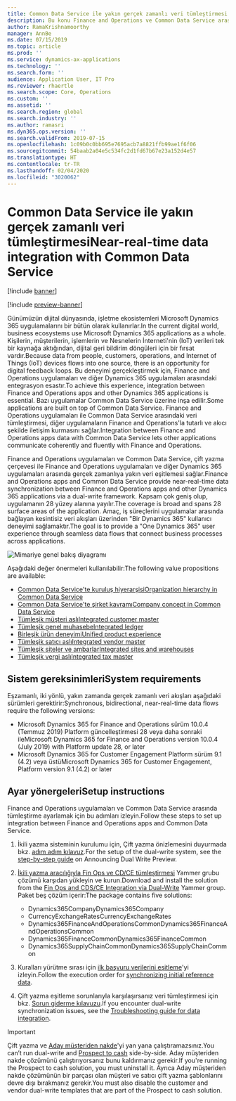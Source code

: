 ```yaml
---
title: Common Data Service ile yakın gerçek zamanlı veri tümleştirmesi
description: Bu konu Finance and Operations ve Common Data Service arasındaki tümleştirme hakkında bilgi sağlar.
author: RamaKrishnamoorthy
manager: AnnBe
ms.date: 07/15/2019
ms.topic: article
ms.prod: ''
ms.service: dynamics-ax-applications
ms.technology: ''
ms.search.form: ''
audience: Application User, IT Pro
ms.reviewer: rhaertle
ms.search.scope: Core, Operations
ms.custom: ''
ms.assetid: ''
ms.search.region: global
ms.search.industry: ''
ms.author: ramasri
ms.dyn365.ops.version: ''
ms.search.validFrom: 2019-07-15
ms.openlocfilehash: 1c09b0c0bb695e7695acb7a8821ffb99ae1f6f06
ms.sourcegitcommit: 54baab2a04e5c534fc2d1fd67b67e23a152d4e57
ms.translationtype: HT
ms.contentlocale: tr-TR
ms.lasthandoff: 02/04/2020
ms.locfileid: "3020062"
---
```

# <a name="near-real-time-data-integration-with-common-data-service"></a><span data-ttu-id="abd87-103">Common Data Service ile yakın gerçek zamanlı veri tümleştirmesi</span><span class="sxs-lookup"><span data-stu-id="abd87-103">Near-real-time data integration with Common Data Service</span></span>

[!include [banner](../../includes/banner.md)]

[!include [preview-banner](../../includes/preview-banner.md)]

<span data-ttu-id="abd87-104">Günümüzün dijital dünyasında, işletme ekosistemleri Microsoft Dynamics 365 uygulamalarını bir bütün olarak kullanırlar.</span><span class="sxs-lookup"><span data-stu-id="abd87-104">In the current digital world, business ecosystems use Microsoft Dynamics 365 applications as a whole.</span></span> <span data-ttu-id="abd87-105">Kişilerin, müşterilerin, işlemlerin ve Nesnelerin İnterneti'nin (IoT) verileri tek bir kaynağa aktığından, dijital geri bildirim döngüleri için bir fırsat vardır.</span><span class="sxs-lookup"><span data-stu-id="abd87-105">Because data from people, customers, operations, and Internet of Things (IoT) devices flows into one source, there is an opportunity for digital feedback loops.</span></span> <span data-ttu-id="abd87-106">Bu deneyimi gerçekleştirmek için, Finance and Operations uygulamaları ve diğer Dynamics 365 uygulamaları arasındaki entegrasyon esastır.</span><span class="sxs-lookup"><span data-stu-id="abd87-106">To achieve this experience, integration between Finance and Operations apps and other Dynamics 365 applications is essential.</span></span> <span data-ttu-id="abd87-107">Bazı uygulamalar Common Data Service üzerine inşa edilir.</span><span class="sxs-lookup"><span data-stu-id="abd87-107">Some applications are built on top of Common Data Service.</span></span> <span data-ttu-id="abd87-108">Finance and Operations uygulamaları ile Common Data Service arasındaki veri tümleştirmesi, diğer uygulamaların Finance and Operations'la tutarlı ve akıcı şekilde iletişim kurmasını sağlar.</span><span class="sxs-lookup"><span data-stu-id="abd87-108">Integration between Finance and Operations apps data with Common Data Service lets other applications communicate coherently and fluently with Finance and Operations.</span></span>

<span data-ttu-id="abd87-109">Finance and Operations uygulamaları ve Common Data Service, çift yazma çerçevesi ile Finance and Operations uygulamaları ve diğer Dynamics 365 uygulamaları arasında gerçek zamanlıya yakın veri eşitlemesi sağlar.</span><span class="sxs-lookup"><span data-stu-id="abd87-109">Finance and Operations apps and Common Data Service provide near-real-time data synchronization between Finance and Operations apps and other Dynamics 365 applications via a dual-write framework.</span></span> <span data-ttu-id="abd87-110">Kapsam çok geniş olup, uygulamanın 28 yüzey alanına yayılır.</span><span class="sxs-lookup"><span data-stu-id="abd87-110">The coverage is broad and spans 28 surface areas of the application.</span></span> <span data-ttu-id="abd87-111">Amaç, iş süreçlerini uygulamalar arasında bağlayan kesintisiz veri akışları üzerinden "Bir Dynamics 365" kullanıcı deneyimi sağlamaktır.</span><span class="sxs-lookup"><span data-stu-id="abd87-111">The goal is to provide a "One Dynamics 365" user experience through seamless data flows that connect business processes across applications.</span></span>

![Mimariye genel bakış diyagramı](media/dual-write-overview.jpg)

<span data-ttu-id="abd87-113">Aşağıdaki değer önermeleri kullanılabilir:</span><span class="sxs-lookup"><span data-stu-id="abd87-113">The following value propositions are available:</span></span>

+ [<span data-ttu-id="abd87-114">Common Data Service'te kuruluş hiyerarşisi</span><span class="sxs-lookup"><span data-stu-id="abd87-114">Organization hierarchy in Common Data Service</span></span>](organization-mapping.md)
+ [<span data-ttu-id="abd87-115">Common Data Service'te şirket kavramı</span><span class="sxs-lookup"><span data-stu-id="abd87-115">Company concept in Common Data Service</span></span>](company-data.md)
+ [<span data-ttu-id="abd87-116">Tümleşik müşteri aslı</span><span class="sxs-lookup"><span data-stu-id="abd87-116">Integrated customer master</span></span>](customer-mapping.md)
+ [<span data-ttu-id="abd87-117">Tümleşik genel muhasebe</span><span class="sxs-lookup"><span data-stu-id="abd87-117">Integrated ledger</span></span>](ledger-mapping.md)
+ [<span data-ttu-id="abd87-118">Birleşik ürün deneyimi</span><span class="sxs-lookup"><span data-stu-id="abd87-118">Unified product experience</span></span>](product-mapping.md)
+ [<span data-ttu-id="abd87-119">Tümleşik satıcı aslı</span><span class="sxs-lookup"><span data-stu-id="abd87-119">Integrated vendor master</span></span>](vendor-mapping.md)
+ [<span data-ttu-id="abd87-120">Tümleşik siteler ve ambarlar</span><span class="sxs-lookup"><span data-stu-id="abd87-120">Integrated sites and warehouses</span></span>](sites-warehouses-mapping.md)
+ [<span data-ttu-id="abd87-121">Tümleşik vergi aslı</span><span class="sxs-lookup"><span data-stu-id="abd87-121">Integrated tax master</span></span>](tax-mapping.md)

## <a name="system-requirements"></a><span data-ttu-id="abd87-122">Sistem gereksinimleri</span><span class="sxs-lookup"><span data-stu-id="abd87-122">System requirements</span></span>

<span data-ttu-id="abd87-123">Eşzamanlı, iki yönlü, yakın zamanda gerçek zamanlı veri akışları aşağıdaki sürümleri gerektirir:</span><span class="sxs-lookup"><span data-stu-id="abd87-123">Synchronous, bidirectional, near-real-time data flows require the following versions:</span></span>

+ <span data-ttu-id="abd87-124">Microsoft Dynamics 365 for Finance and Operations sürüm 10.0.4 (Temmuz 2019) Platform güncelleştirmesi 28 veya daha sonraki ile</span><span class="sxs-lookup"><span data-stu-id="abd87-124">Microsoft Dynamics 365 for Finance and Operations version 10.0.4 (July 2019) with Platform update 28, or later</span></span>
+ <span data-ttu-id="abd87-125">Microsoft Dynamics 365 for Customer Engagement Platform sürüm 9.1 (4.2) veya üstü</span><span class="sxs-lookup"><span data-stu-id="abd87-125">Microsoft Dynamics 365 for Customer Engagement, Platform version 9.1 (4.2) or later</span></span>

## <a name="setup-instructions"></a><span data-ttu-id="abd87-126">Ayar yönergeleri</span><span class="sxs-lookup"><span data-stu-id="abd87-126">Setup instructions</span></span>

<span data-ttu-id="abd87-127">Finance and Operations uygulamaları ve Common Data Service arasında tümleştirme ayarlamak için bu adımları izleyin.</span><span class="sxs-lookup"><span data-stu-id="abd87-127">Follow these steps to set up integration between Finance and Operations apps and Common Data Service.</span></span>
    
1. <span data-ttu-id="abd87-128">İkili yazma sisteminin kurulumu için, Çift yazma önizlemesini duyurmada bkz. [adım adım kılavuz](https://aka.ms/dualwrite-docs).</span><span class="sxs-lookup"><span data-stu-id="abd87-128">For the setup of the dual-write system, see the [step-by-step guide](https://aka.ms/dualwrite-docs) on Announcing Dual Write Preview.</span></span>
2. <span data-ttu-id="abd87-129">[İkili yazma aracılığıyla Fin Ops ve CD/CE tümleştirmesi](https://www.yammer.com/dynamicsaxfeedbackprograms/#/threads/inGroup?type=in_group&feedId=66052096) Yammer grubu çözümü karşıdan yükleyin ve kurun.</span><span class="sxs-lookup"><span data-stu-id="abd87-129">Download and install the solution from the [Fin Ops and CDS/CE Integration via Dual-Write](https://www.yammer.com/dynamicsaxfeedbackprograms/#/threads/inGroup?type=in_group&feedId=66052096) Yammer group.</span></span> <span data-ttu-id="abd87-130">Paket beş çözüm içerir:</span><span class="sxs-lookup"><span data-stu-id="abd87-130">The package contains five solutions:</span></span>

    + <span data-ttu-id="abd87-131">Dynamics365Company</span><span class="sxs-lookup"><span data-stu-id="abd87-131">Dynamics365Company</span></span>
    + <span data-ttu-id="abd87-132">CurrencyExchangeRates</span><span class="sxs-lookup"><span data-stu-id="abd87-132">CurrencyExchangeRates</span></span>
    + <span data-ttu-id="abd87-133">Dynamics365FinanceAndOperationsCommon</span><span class="sxs-lookup"><span data-stu-id="abd87-133">Dynamics365FinanceAndOperationsCommon</span></span>
    + <span data-ttu-id="abd87-134">Dynamics365FinanceCommon</span><span class="sxs-lookup"><span data-stu-id="abd87-134">Dynamics365FinanceCommon</span></span>
    + <span data-ttu-id="abd87-135">Dynamics365SupplyChainCommon</span><span class="sxs-lookup"><span data-stu-id="abd87-135">Dynamics365SupplyChainCommon</span></span>

3. <span data-ttu-id="abd87-136">Kuralları yürütme sırası için [ilk başvuru verilerini eşitleme](initial-sync.md)'yi izleyin.</span><span class="sxs-lookup"><span data-stu-id="abd87-136">Follow the execution order for [synchronizing initial reference data](initial-sync.md).</span></span>
4. <span data-ttu-id="abd87-137">Çift yazma eşitleme sorunlarıyla karşılaşırsanız veri tümleştirmesi için bkz. [Sorun giderme kılavuzu](dual-write-troubleshooting.md).</span><span class="sxs-lookup"><span data-stu-id="abd87-137">If you encounter dual-write synchronization issues, see the [Troubleshooting guide for data integration](dual-write-troubleshooting.md).</span></span>

> [!IMPORTANT]
> <span data-ttu-id="abd87-138">Çift yazma ve [Aday müşteriden nakde](../../../../supply-chain/sales-marketing/prospect-to-cash.md)'yi yan yana çalıştıramazsınız.</span><span class="sxs-lookup"><span data-stu-id="abd87-138">You can’t run dual-write and [Prospect to cash](../../../../supply-chain/sales-marketing/prospect-to-cash.md) side-by-side.</span></span> <span data-ttu-id="abd87-139">Aday müşteriden nakde çözümünü çalıştırıyorsanız bunu kaldırmanız gerekir.</span><span class="sxs-lookup"><span data-stu-id="abd87-139">If you're running the Prospect to cash solution, you must uninstall it.</span></span> <span data-ttu-id="abd87-140">Ayrıca Aday müşteriden nakde çözümünün bir parçası olan müşteri ve satıcı çift yazma şablonlarını devre dışı bırakmanız gerekir.</span><span class="sxs-lookup"><span data-stu-id="abd87-140">You must also disable the customer and vendor dual-write templates that are part of the Prospect to cash solution.</span></span>
